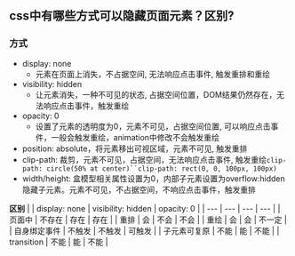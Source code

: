 ## css中有哪些方式可以隐藏页面元素？区别?
### 方式
- display: none
  - 元素在页面上消失，不占据空间, 无法响应点击事件, 触发重排和重绘
- visibility: hidden
  - 让元素消失，一种不可见的状态, 占据空间位置，DOM结果仍然存在，无法响应点击事件，触发重绘
- opacity: 0
  - 设置了元素的透明度为0，元素不可见，占据空间位置, 可以响应点击事件，一般会触发重绘，animation中修改不会触发重绘
- position: absolute，将元素移出可视区域，元素不可见, 触发重排
- clip-path: 裁剪，元素不可见，占据空间，无法响应点击事件, 触发重绘`clip-path: circle(50% at center)``clip-path: rect(0, 0, 100px, 100px)`
- width/height: 盒模型相关属性设置为0，内部子元素设置为overflow:hidden隐藏子元素。元素不可见，不占据空间，不响应点击事件，触发重排

**区别**
|  | display: none | visibility: hidden | opacity: 0 |
| --- | --- | --- | --- |
| 页面中 | 不存在 | 存在 | 存在 |
| 重排 | 会 | 不会 | 不会 |
| 重绘 | 会 | 会 | 不一定 |
| 自身绑定事件 | 不触发 | 不触发 | 可触发 |
| 子元素可复原 | 不能 | 能 | 不能 |
| transition | 不能 | 能 | 不能 |
